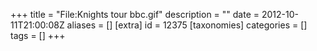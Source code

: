 +++
title = "File:Knights tour bbc.gif"
description = ""
date = 2012-10-11T21:00:08Z
aliases = []
[extra]
id = 12375
[taxonomies]
categories = []
tags = []
+++


